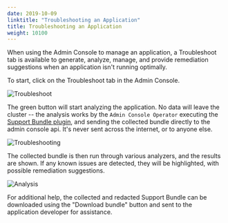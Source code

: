 ```yaml
---
date: 2019-10-09
linktitle: "Troubleshooting an Application"
title: Troubleshooting an Application
weight: 10100
---
```


When using the Admin Console to manage an application, a Troubleshoot tab is available to generate, analyze, manage, and provide remediation suggestions when an application isn't running optimally.

To start, click on the Troubleshoot tab in the Admin Console.

![Troubleshoot](/images/troubleshoot.png)

The green button will start analyzing the application. No data will leave the cluster -- the analysis works by the `Admin Console Operator` executing the [Support Bundle plugin](https://troubleshoot.sh), and sending the collected bundle directly to the admin console api. It's never sent across the internet, or to anyone else.

![Troubleshooting](/images/troubleshooting.png)

The collected bundle is then run through various analyzers, and the results are shown. If any known issues are detected, they will be highlighted, with possible remediation suggestions.

![Analysis](/images/analysis.png)

For additional help, the collected and redacted Support Bundle can be downloaded using the "Download bundle" button and sent to the application developer for assistance.
